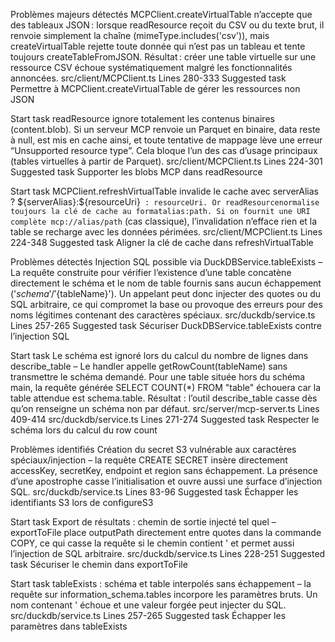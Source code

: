 Problèmes majeurs détectés
MCPClient.createVirtualTable n’accepte que des tableaux JSON : lorsque readResource reçoit du CSV ou du texte brut, il renvoie simplement la chaîne (mimeType.includes('csv')), mais createVirtualTable rejette toute donnée qui n’est pas un tableau et tente toujours createTableFromJSON. Résultat : créer une table virtuelle sur une ressource CSV échoue systématiquement malgré les fonctionnalités annoncées.
src/client/MCPClient.ts
Lines 280-333
Suggested task
Permettre à MCPClient.createVirtualTable de gérer les ressources non JSON

Start task
readResource ignore totalement les contenus binaires (content.blob). Si un serveur MCP renvoie un Parquet en binaire, data reste à null, est mis en cache ainsi, et toute tentative de mappage lève une erreur “Unsupported resource type”. Cela bloque l’un des cas d’usage principaux (tables virtuelles à partir de Parquet).
src/client/MCPClient.ts
Lines 224-301
Suggested task
Supporter les blobs MCP dans readResource

Start task
MCPClient.refreshVirtualTable invalide le cache avec serverAlias ? \${serverAlias}:${resourceUri}` : resourceUri. Or readResourcenormalise toujours la clé de cache au formatalias:path. Si on fournit une URI complète mcp://alias/path` (cas classique), l’invalidation n’efface rien et la table se recharge avec les données périmées.
src/client/MCPClient.ts
Lines 224-348
Suggested task
Aligner la clé de cache dans refreshVirtualTable

Problèmes détectés
Injection SQL possible via DuckDBService.tableExists – La requête construite pour vérifier l’existence d’une table concatène directement le schéma et le nom de table fournis sans aucun échappement ('${schema}' / '${tableName}'). Un appelant peut donc injecter des quotes ou du SQL arbitraire, ce qui compromet la base ou provoque des erreurs pour des noms légitimes contenant des caractères spéciaux.
src/duckdb/service.ts
Lines 257-265
Suggested task
Sécuriser DuckDBService.tableExists contre l’injection SQL

Start task
Le schéma est ignoré lors du calcul du nombre de lignes dans describe_table – Le handler appelle getRowCount(tableName) sans transmettre le schéma demandé. Pour une table située hors du schéma main, la requête générée SELECT COUNT(\*) FROM "table" échouera car la table attendue est schema.table. Résultat : l’outil describe_table casse dès qu’on renseigne un schéma non par défaut.
src/server/mcp-server.ts
Lines 409-414
src/duckdb/service.ts
Lines 271-274
Suggested task
Respecter le schéma lors du calcul du row count

Problèmes identifiés
Création du secret S3 vulnérable aux caractères spéciaux/injection – la requête CREATE SECRET insère directement accessKey, secretKey, endpoint et region sans échappement. La présence d’une apostrophe casse l’initialisation et ouvre aussi une surface d’injection SQL.
src/duckdb/service.ts
Lines 83-96
Suggested task
Échapper les identifiants S3 lors de configureS3

Start task
Export de résultats : chemin de sortie injecté tel quel – exportToFile place outputPath directement entre quotes dans la commande COPY, ce qui casse la requête si le chemin contient ' et permet aussi l’injection de SQL arbitraire.
src/duckdb/service.ts
Lines 228-251
Suggested task
Sécuriser le chemin dans exportToFile

Start task
tableExists : schéma et table interpolés sans échappement – la requête sur information_schema.tables incorpore les paramètres bruts. Un nom contenant ' échoue et une valeur forgée peut injecter du SQL.
src/duckdb/service.ts
Lines 257-265
Suggested task
Échapper les paramètres dans tableExists
